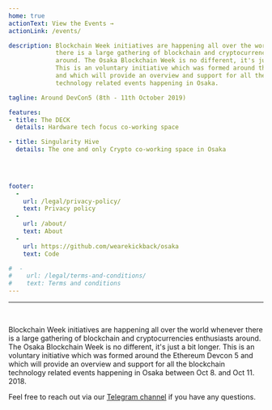 ```yaml
---
home: true
actionText: View the Events →
actionLink: /events/

description: Blockchain Week initiatives are happening all over the world whenever 
             there is a large gathering of blockchain and cryptocurrencies enthusiasts 
             around. The Osaka Blockchain Week is no different, it's just a bit longer.
             This is an voluntary initiative which was formed around the Ethereum Devcon 5
             and which will provide an overview and support for all the blockchain 
             technology related events happening in Osaka.

tagline: Around DevCon5 (8th - 11th October 2019)

features:
- title: The DECK
  details: Hardware tech focus co-working space

- title: Singularity Hive
  details: The one and only Crypto co-working space in Osaka


  
  
footer:
  -
    url: /legal/privacy-policy/
    text: Privacy policy
  -
    url: /about/
    text: About
  -
    url: https://github.com/wearekickback/osaka
    text: Code

#  -
#    url: /legal/terms-and-conditions/
#    text: Terms and conditions
---
```


<hr /><br />

Blockchain Week initiatives are happening all over the world whenever
there is a large gathering of blockchain and cryptocurrencies enthusiasts 
around. The Osaka Blockchain Week is no different, it's just a bit longer.
This is an voluntary initiative which was formed around the Ethereum Devcon 5 
and which will provide an overview and support for all the blockchain 
technology related events happening in Osaka between Oct 8. and Oct 11. 2018.

Feel free to reach out via our [Telegram channel](https://t.me/joinchat/IzDHHxeJvuuFH78uXTf4HA) if you have any questions.
<br />
